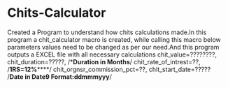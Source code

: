 # Chits-Calculator
Created a Program to understand how chits calculations made.In this program a chit_calculator macro is created, while calling this macro below parameters values need to be changed as per our need.And this program outputs a EXCEL file with all necessary calculations
chit_value=????????,
chit_duration=?????, /*****Duration in Months****/
chit_rate_of_intrest=??, /******1RS=12%**********/
chit_orgnsr_commission_pct=??,
chit_start_date=????? /**Date in Date9 Format:ddmmmyyy**/  
